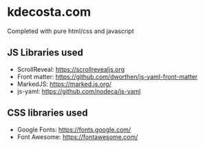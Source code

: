 # kdecosta.com

Completed with pure html/css and javascript

## JS Libraries used
- ScrollReveal: https://scrollrevealjs.org
- Front matter: https://github.com/dworthen/js-yaml-front-matter
- MarkedJS: https://marked.js.org/
- js-yaml: https://github.com/nodeca/js-yaml

## CSS libraries used
- Google Fonts: https://fonts.google.com/
- Font Awesome: https://fontawesome.com/
